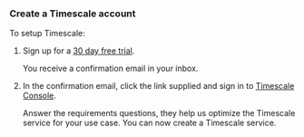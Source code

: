 <Procedure>

### Create a Timescale account

To setup Timescale:

1.  Sign up for a [30 day free trial][sign-up].

    You receive a confirmation email in your inbox.
1.  In the confirmation email, click the link supplied and sign in to [Timescale Console][tsc-portal].

    Answer the requirements questions, they help us optimize the Timescale service for your use case. You can now create a Timescale service.



</Procedure>

[sign-up]: https://console.cloud.timescale.com/signup
[tsc-portal]: https://console.cloud.timescale.com/
